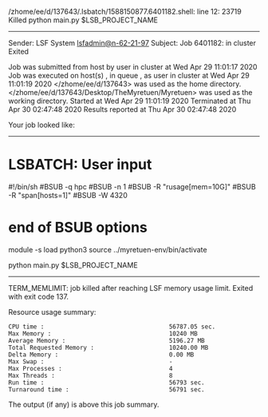 /zhome/ee/d/137643/.lsbatch/1588150877.6401182.shell: line 12: 23719 Killed                  python main.py $LSB_PROJECT_NAME

------------------------------------------------------------
Sender: LSF System <lsfadmin@n-62-21-97>
Subject: Job 6401182: <NNAgent5NN-Selfplay-100-incremental> in cluster <dcc> Exited

Job <NNAgent5NN-Selfplay-100-incremental> was submitted from host <n-62-27-20> by user <s183905> in cluster <dcc> at Wed Apr 29 11:01:17 2020
Job was executed on host(s) <n-62-21-97>, in queue <hpc>, as user <s183905> in cluster <dcc> at Wed Apr 29 11:01:19 2020
</zhome/ee/d/137643> was used as the home directory.
</zhome/ee/d/137643/Desktop/TheMyretuen/Myretuen> was used as the working directory.
Started at Wed Apr 29 11:01:19 2020
Terminated at Thu Apr 30 02:47:48 2020
Results reported at Thu Apr 30 02:47:48 2020

Your job looked like:

------------------------------------------------------------
# LSBATCH: User input
#!/bin/sh
#BSUB -q hpc
#BSUB -n 1
#BSUB -R "rusage[mem=10G]"
#BSUB -R "span[hosts=1]"
#BSUB -W 4320
# end of BSUB options

module -s load python3
source ../myretuen-env/bin/activate

python main.py $LSB_PROJECT_NAME


------------------------------------------------------------

TERM_MEMLIMIT: job killed after reaching LSF memory usage limit.
Exited with exit code 137.

Resource usage summary:

    CPU time :                                   56787.05 sec.
    Max Memory :                                 10240 MB
    Average Memory :                             5196.27 MB
    Total Requested Memory :                     10240.00 MB
    Delta Memory :                               0.00 MB
    Max Swap :                                   -
    Max Processes :                              4
    Max Threads :                                8
    Run time :                                   56793 sec.
    Turnaround time :                            56791 sec.

The output (if any) is above this job summary.

